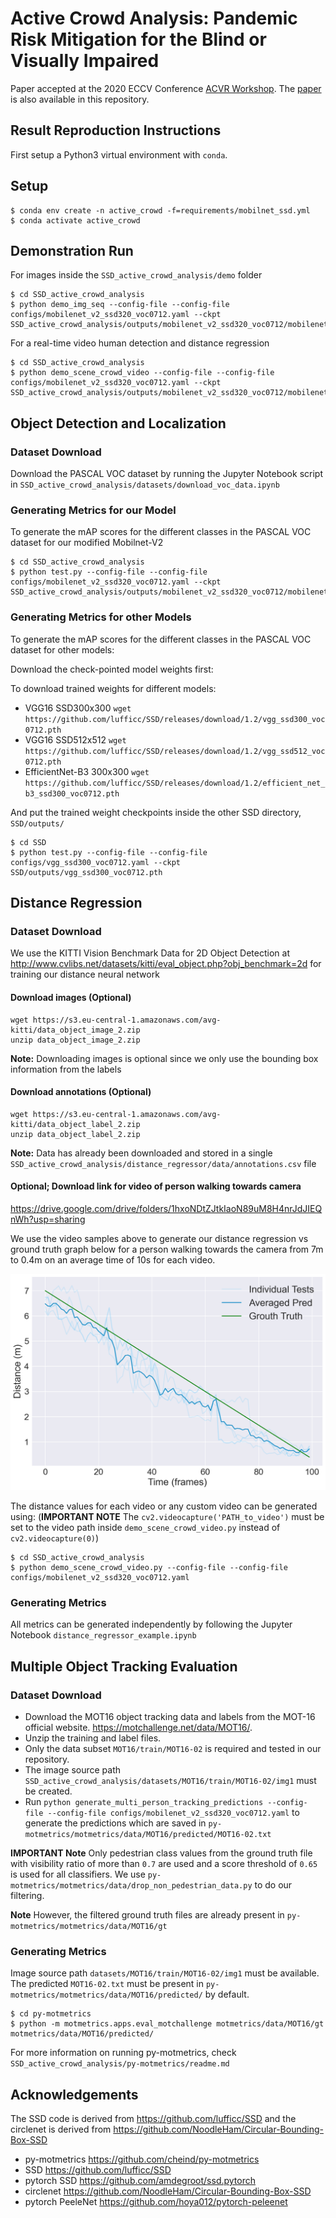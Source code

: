 # Active Crowd Analysis: Pandemic Risk Mitigation for the Blind or Visually Impaired

Paper accepted at the 2020 ECCV Conference [ACVR Workshop](https://iplab.dmi.unict.it/acvr2020/program). The [paper](https://github.com/SamSamhuns/active_crowd_analysis/blob/master/Active%20Crowd%20Analysis.pdf) is also available in this repository.

## Result Reproduction Instructions

First setup a Python3 virtual environment with `conda`.

## Setup

```shell script
$ conda env create -n active_crowd -f=requirements/mobilnet_ssd.yml
$ conda activate active_crowd
```

## Demonstration Run

For images inside the `SSD_active_crowd_analysis/demo` folder

    $ cd SSD_active_crowd_analysis
    $ python demo_img_seq --config-file --config-file configs/mobilenet_v2_ssd320_voc0712.yaml --ckpt SSD_active_crowd_analysis/outputs/mobilenet_v2_ssd320_voc0712/mobilenet_v2_ssd320_voc0712_v2.pth

For a real-time video human detection and distance regression

    $ cd SSD_active_crowd_analysis
    $ python demo_scene_crowd_video --config-file --config-file configs/mobilenet_v2_ssd320_voc0712.yaml --ckpt SSD_active_crowd_analysis/outputs/mobilenet_v2_ssd320_voc0712/mobilenet_v2_ssd320_voc0712_v2.pth

## Object Detection and Localization

### Dataset Download

Download the PASCAL VOC dataset by running the Jupyter Notebook script in
`SSD_active_crowd_analysis/datasets/download_voc_data.ipynb`

### Generating Metrics for our Model

To generate the mAP scores for the different classes in the PASCAL VOC dataset for our modified Mobilnet-V2

```shell script
$ cd SSD_active_crowd_analysis
$ python test.py --config-file --config-file configs/mobilenet_v2_ssd320_voc0712.yaml --ckpt SSD_active_crowd_analysis/outputs/mobilenet_v2_ssd320_voc0712/mobilenet_v2_ssd320_voc0712_v2.pth
```

### Generating Metrics for other Models

To generate the mAP scores for the different classes in the PASCAL VOC dataset for other models:

Download the check-pointed model weights first:

To download trained weights for different models:

-   VGG16 SSD300x300 `wget https://github.com/lufficc/SSD/releases/download/1.2/vgg_ssd300_voc0712.pth`
-   VGG16 SSD512x512 `wget https://github.com/lufficc/SSD/releases/download/1.2/vgg_ssd512_voc0712.pth`
-   EfficientNet-B3	300x300 `wget https://github.com/lufficc/SSD/releases/download/1.2/efficient_net_b3_ssd300_voc0712.pth`

And put the trained weight checkpoints inside the other SSD directory, `SSD/outputs/`

```shell script
$ cd SSD
$ python test.py --config-file --config-file configs/vgg_ssd300_voc0712.yaml --ckpt SSD/outputs/vgg_ssd300_voc0712.pth
```

## Distance Regression

### Dataset Download

We use the KITTI Vision Benchmark Data for 2D Object Detection at
<http://www.cvlibs.net/datasets/kitti/eval_object.php?obj_benchmark=2d>
for training our distance neural network

#### Download images (Optional)

```shell script
wget https://s3.eu-central-1.amazonaws.com/avg-kitti/data_object_image_2.zip
unzip data_object_image_2.zip
```

**Note:** Downloading images is optional since we only use the bounding box information from the labels

#### Download annotations (Optional)

```shell script
wget https://s3.eu-central-1.amazonaws.com/avg-kitti/data_object_label_2.zip
unzip data_object_label_2.zip
```

**Note:** Data has already been downloaded and stored in a single `SSD_active_crowd_analysis/distance_regressor/data/annotations.csv` file

#### Optional; Download link for video of person walking towards camera

<https://drive.google.com/drive/folders/1hxoNDtZJtkIaoN89uM8H4nrJdJIEQnWh?usp=sharing>

We use the video samples above to generate our distance regression vs ground truth graph below for a person walking
towards the camera from 7m to 0.4m on an average time of 10s for each video.

<img src='readme_img/dist_regr_experiment_2.png'>

The distance values for each video or any custom video can be generated using: (**IMPORTANT NOTE** The `cv2.videocapture('PATH_to_video')` must be set to the video path inside `demo_scene_crowd_video.py` instead of `cv2.videocapture(0)`)

    $ cd SSD_active_crowd_analysis
    $ python demo_scene_crowd_video.py --config-file --config-file configs/mobilenet_v2_ssd320_voc0712.yaml

### Generating Metrics

All metrics can be generated independently by following the Jupyter Notebook `distance_regressor_example.ipynb`

## Multiple Object Tracking Evaluation

### Dataset Download

-   Download the MOT16 object tracking data and labels from the MOT-16 official website.
    <https://motchallenge.net/data/MOT16/>.
-   Unzip the training and label files.
-   Only the data subset `MOT16/train/MOT16-02` is required and tested in our repository.
-   The image source path `SSD_active_crowd_analysis/datasets/MOT16/train/MOT16-02/img1` must be created.
-   Run `python generate_multi_person_tracking_predictions --config-file --config-file configs/mobilenet_v2_ssd320_voc0712.yaml`
    to generate the predictions which are saved in `py-motmetrics/motmetrics/data/MOT16/predicted/MOT16-02.txt`

**IMPORTANT Note** Only pedestrian class values from the ground truth file with visibility ratio of more than `0.7` are used and a score threshold of `0.65` is used for all classifiers. We use `py-motmetrics/motmetrics/data/drop_non_pedestrian_data.py` to do our filtering.

**Note** However, the filtered ground truth files are already present in `py-motmetrics/motmetrics/data/MOT16/gt`

### Generating Metrics

Image source path `datasets/MOT16/train/MOT16-02/img1` must be available.
The predicted `MOT16-02.txt` must be present in `py-motmetrics/motmetrics/data/MOT16/predicted/` by default.

```shell script
$ cd py-motmetrics
$ python -m motmetrics.apps.eval_motchallenge motmetrics/data/MOT16/gt motmetrics/data/MOT16/predicted/
```

For more information on running py-motmetrics, check `SSD_active_crowd_analysis/py-motmetrics/readme.md`

## Acknowledgements

The SSD code is derived from <https://github.com/lufficc/SSD> and the circlenet is derived from <https://github.com/NoodleHam/Circular-Bounding-Box-SSD>

-   py-motmetrics <https://github.com/cheind/py-motmetrics>
-   SSD <https://github.com/lufficc/SSD>
-   pytorch SSD <https://github.com/amdegroot/ssd.pytorch>
-   circlenet <https://github.com/NoodleHam/Circular-Bounding-Box-SSD>
-   pytorch PeeleNet <https://github.com/hoya012/pytorch-peleenet>

